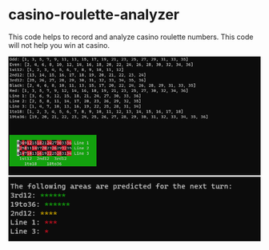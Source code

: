 # casino-roulette-analyzer
This code helps to record and analyze casino roulette numbers. This code will not help you win at casino.

![](img/1.png)
![](img/2.png)

